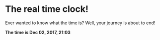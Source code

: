 # The real time clock!

Ever wanted to know what the time is? Well, your journey is about to end!

**The time is Dec 02, 2017, 21:03**